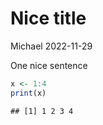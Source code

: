 Nice title
================
Michael
2022-11-29

One nice sentence

``` r
x <- 1:4
print(x)
```

    ## [1] 1 2 3 4
